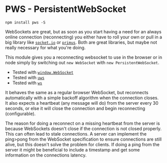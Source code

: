 # PWS - PersistentWebSocket

```
npm install pws -S
```
WebSockets are great, but as soon as you start having a need for an always online connection (reconnecting) you either have to roll your own or pull in a big library like [`socket.io`](https://github.com/socketio/socket.io) or [`primus`](https://github.com/primus/primus). Both are great libraries, but maybe not really necessary for what you're doing.

This module gives you a reconnecting websocket to use in the browser or in node simply by switching out `new WebSocket` with `new PersistentWebSocket`.

- Tested with [`window.WebSocket`](https://developer.mozilla.org/en-US/docs/Web/API/WebSockets_API)
- Tested with [`uws`](https://github.com/uWebSockets/uWebSockets)
- Tested with [`ws`](https://github.com/websockets/ws/)

It behaves the same as a regular browser WebSocket, but reconnects automatically with a simple backoff algorithm when the connection closes.
It also expects a heartbeat (any message will do) from the server every 30 seconds, or else it will close the connection and begin reconnecting (configurable). 

The reason for doing a reconnect on a missing heartbeat from the server is because WebSockets doesn't close if the connection is not closed properly. This can often lead to stale connections. A server can implement the ping>pong from the WebSocket specification to ensure connections are still alive, but this doesn't solve the problem for clients. If doing a ping from the server it might be beneficial to include a timestamp and get some information on the connections latency.
